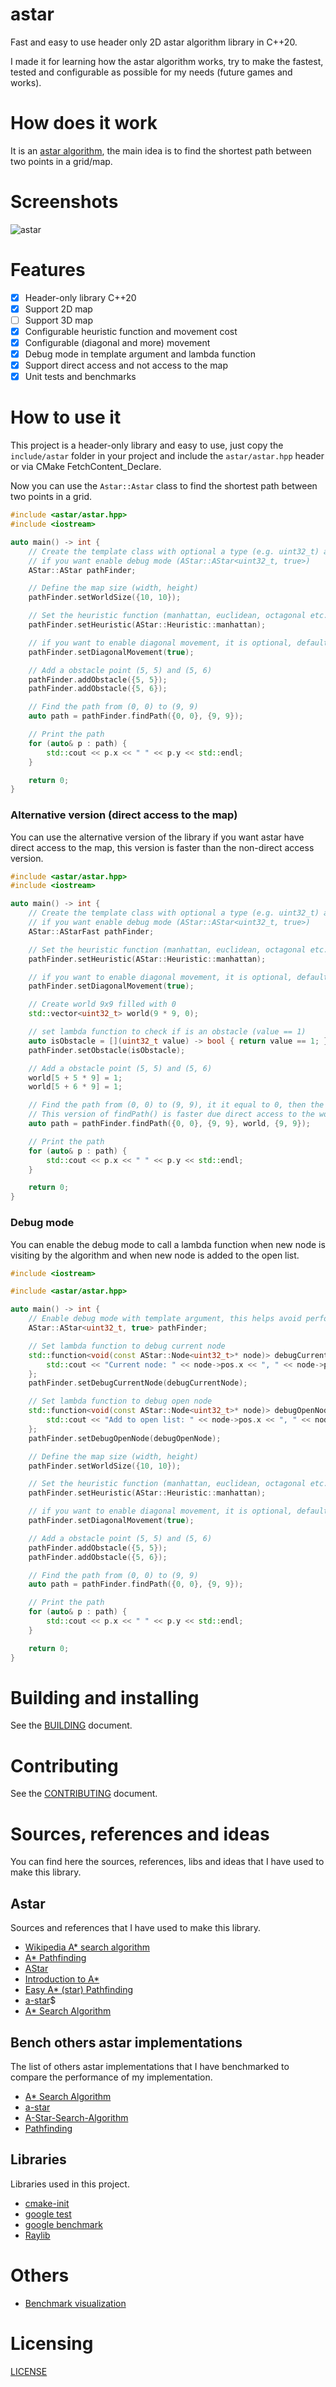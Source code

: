 # astar

Fast and easy to use header only 2D astar algorithm library in C++20.

I made it for learning how the astar algorithm works, try to make the fastest, tested and configurable as possible for my needs (future games and works).

# How does it work

It is an [astar algorithm](https://en.wikipedia.org/wiki/A*_search_algorithm), the main idea is to find the shortest path between two points in a grid/map.

# Screenshots

![astar](resources/Screenshot_20240128_093812.png)

# Features

* [x] Header-only library C++20
* [x] Support 2D map
* [ ] Support 3D map
* [x] Configurable heuristic function and movement cost
* [x] Configurable (diagonal and more) movement
* [x] Debug mode in template argument and lambda function
* [x] Support direct access and not access to the map
* [x] Unit tests and benchmarks

# How to use it

This project is a header-only library and easy to use, just copy the `include/astar` folder in your project and include the `astar/astar.hpp` header or via CMake FetchContent_Declare.

Now you can use the `Astar::Astar` class to find the shortest path between two points in a grid.

```cpp
#include <astar/astar.hpp>
#include <iostream>

auto main() -> int {
    // Create the template class with optional a type (e.g. uint32_t) and a boolean 
    // if you want enable debug mode (AStar::AStar<uint32_t, true>)
    AStar::AStar pathFinder;

    // Define the map size (width, height)
    pathFinder.setWorldSize({10, 10});

    // Set the heuristic function (manhattan, euclidean, octagonal etc...), it is optional, default is euclidean
    pathFinder.setHeuristic(AStar::Heuristic::manhattan);

    // if you want to enable diagonal movement, it is optional, default is false
    pathFinder.setDiagonalMovement(true);

    // Add a obstacle point (5, 5) and (5, 6)
    pathFinder.addObstacle({5, 5});
    pathFinder.addObstacle({5, 6});

    // Find the path from (0, 0) to (9, 9)
    auto path = pathFinder.findPath({0, 0}, {9, 9});

    // Print the path
    for (auto& p : path) {
        std::cout << p.x << " " << p.y << std::endl;
    }

    return 0;
}
```

### Alternative version (direct access to the map)

You can use the alternative version of the library if you want astar have direct access to the map, this version is faster than the non-direct access version.

```cpp
#include <astar/astar.hpp>
#include <iostream>

auto main() -> int {
    // Create the template class with optional a type (e.g. uint32_t) and a boolean
    // if you want enable debug mode (AStar::AStar<uint32_t, true>)
    AStar::AStarFast pathFinder;

    // Set the heuristic function (manhattan, euclidean, octagonal etc...), it is optional, default is euclidean
    pathFinder.setHeuristic(AStar::Heuristic::manhattan);

    // if you want to enable diagonal movement, it is optional, default is false
    pathFinder.setDiagonalMovement(true);

    // Create world 9x9 filled with 0
    std::vector<uint32_t> world(9 * 9, 0);

    // set lambda function to check if is an obstacle (value == 1)
    auto isObstacle = [](uint32_t value) -> bool { return value == 1; };
    pathFinder.setObstacle(isObstacle);

    // Add a obstacle point (5, 5) and (5, 6)
    world[5 + 5 * 9] = 1;
    world[5 + 6 * 9] = 1;

    // Find the path from (0, 0) to (9, 9), it it equal to 0, then the path is not found
    // This version of findPath() is faster due direct access to the world
    auto path = pathFinder.findPath({0, 0}, {9, 9}, world, {9, 9});

    // Print the path
    for (auto& p : path) {
        std::cout << p.x << " " << p.y << std::endl;
    }

    return 0;
}
```

### Debug mode

You can enable the debug mode to call a lambda function when new node is visiting by the algorithm and when new node is added to the open list.

```cpp
#include <iostream>

#include <astar/astar.hpp>

auto main() -> int {
    // Enable debug mode with template argument, this helps avoid performance issues on non-debug classes
    AStar::AStar<uint32_t, true> pathFinder;

    // Set lambda function to debug current node
    std::function<void(const AStar::Node<uint32_t>* node)> debugCurrentNode = [](const AStar::Node<uint32_t>* node) {
        std::cout << "Current node: " << node->pos.x << ", " << node->pos.y << std::endl;
    };
    pathFinder.setDebugCurrentNode(debugCurrentNode);

    // Set lambda function to debug open node
    std::function<void(const AStar::Node<uint32_t>* node)> debugOpenNode = [](const AStar::Node<uint32_t>* node) {
        std::cout << "Add to open list: " << node->pos.x << ", " << node->pos.y << std::endl;
    };
    pathFinder.setDebugOpenNode(debugOpenNode);

    // Define the map size (width, height)
    pathFinder.setWorldSize({10, 10});

    // Set the heuristic function (manhattan, euclidean, octagonal etc...), it is optional, default is euclidean
    pathFinder.setHeuristic(AStar::Heuristic::manhattan);

    // if you want to enable diagonal movement, it is optional, default is false
    pathFinder.setDiagonalMovement(true);

    // Add a obstacle point (5, 5) and (5, 6)
    pathFinder.addObstacle({5, 5});
    pathFinder.addObstacle({5, 6});

    // Find the path from (0, 0) to (9, 9)
    auto path = pathFinder.findPath({0, 0}, {9, 9});

    // Print the path
    for (auto& p : path) {
        std::cout << p.x << " " << p.y << std::endl;
    }

    return 0;
}
```

# Building and installing

See the [BUILDING](BUILDING.md) document.

# Contributing

See the [CONTRIBUTING](CONTRIBUTING.md) document.

# Sources, references and ideas

You can find here the sources, references, libs and ideas that I have used to make this library.

## Astar

Sources and references that I have used to make this library.

* [Wikipedia A* search algorithm](https://en.wikipedia.org/wiki/A*_search_algorithm)
* [A* Pathfinding](https://www.youtube.com/watch?v=-L-WgKMFuhE)
* [AStar](https://github.com/yatima1460/AStar)
* [Introduction to A*](https://theory.stanford.edu/~amitp/GameProgramming/AStarComparison.html)
* [Easy A* (star) Pathfinding](https://medium.com/@nicholas.w.swift/easy-a-star-pathfinding-7e6689c7f7b2)
* [a-star](https://www.ce.unipr.it/people/medici/a-star.html)$
* [A* Search Algorithm](https://yuminlee2.medium.com/a-search-algorithm-42c1a13fcf9f)

## Bench others astar implementations

The list of others astar implementations that I have benchmarked to compare the performance of my implementation.

* [A* Search Algorithm](https://www.geeksforgeeks.org/a-search-algorithm/)
* [a-star](https://github.com/daancode/a-star)
* [A-Star-Search-Algorithm](https://github.com/lychengrex/A-Star-Search-Algorithm)
* [Pathfinding](https://github.com/Gerard097/Pathfinding)

## Libraries

Libraries used in this project.

* [cmake-init](https://github.com/friendlyanon/cmake-init)
* [google test](https://github.com/google/googletest)
* [google benchmark](https://github.com/google/benchmark)
* [Raylib](https://github.com/raysan5/raylib)

# Others

* [Benchmark visualization](https://int-i.github.io/python/2021-11-07/matplotlib-google-benchmark-visualization/)

# Licensing

[LICENSE](LICENSE)
